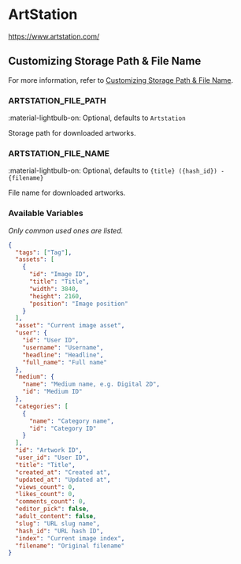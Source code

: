 # ArtStation

<https://www.artstation.com/>

## Customizing Storage Path & File Name

For more information, refer to [Customizing Storage Path & File Name](../#customizing-storage-path--file-name).

### ARTSTATION_FILE_PATH

:material-lightbulb-on: Optional, defaults to `Artstation`

Storage path for downloaded artworks.

### ARTSTATION_FILE_NAME

:material-lightbulb-on: Optional, defaults to `{title} ({hash_id}) - {filename}`

File name for downloaded artworks.

### Available Variables

_Only common used ones are listed._

```json
{
  "tags": ["Tag"],
  "assets": [
    {
      "id": "Image ID",
      "title": "Title",
      "width": 3840,
      "height": 2160,
      "position": "Image position"
    }
  ],
  "asset": "Current image asset",
  "user": {
    "id": "User ID",
    "username": "Username",
    "headline": "Headline",
    "full_name": "Full name"
  },
  "medium": {
    "name": "Medium name, e.g. Digital 2D",
    "id": "Medium ID"
  },
  "categories": [
    {
      "name": "Category name",
      "id": "Category ID"
    }
  ],
  "id": "Artwork ID",
  "user_id": "User ID",
  "title": "Title",
  "created_at": "Created at",
  "updated_at": "Updated at",
  "views_count": 0,
  "likes_count": 0,
  "comments_count": 0,
  "editor_pick": false,
  "adult_content": false,
  "slug": "URL slug name",
  "hash_id": "URL hash ID",
  "index": "Current image index",
  "filename": "Original filename"
}
```
